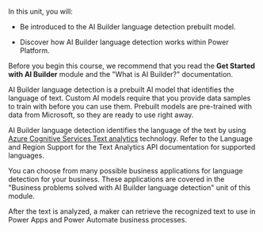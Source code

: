 In this unit, you will:

-   Be introduced to the AI Builder language detection prebuilt model.

-   Discover how AI Builder language detection works within Power Platform.

Before you begin this course, we recommend that you read the **Get Started with AI Builder** module and the "What is AI Builder?" documentation.

AI Builder language detection is a prebuilt AI model that identifies the language of text. Custom AI models require that you provide data samples to train with before you can use them. Prebuilt models are pre-trained with data from Microsoft, so they are ready to use right away.

AI Builder language detection identifies the language of the text by using [Azure Cognitive Services Text analytics](https://docs.microsoft.com/azure/cognitive-services/text-analytics/overview) technology. Refer to the Language and Region Support for the Text Analytics API documentation for supported languages.

You can choose from many possible business applications for language detection for your business. These applications are covered in the "Business problems solved with AI Builder language detection" unit of this module.

After the text is analyzed, a maker can retrieve the recognized text to use in Power Apps and Power Automate business processes.
